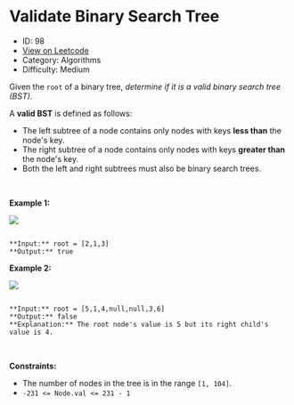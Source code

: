 # Validate Binary Search Tree
* ID: 98
* [View on Leetcode](https://leetcode.com/problems/validate-binary-search-tree)
* Category: Algorithms
* Difficulty: Medium

Given the `root` of a binary tree, *determine if it is a valid binary search tree (BST)*.


A **valid BST** is defined as follows:


* The left subtree of a node contains only nodes with keys **less than** the node's key.
* The right subtree of a node contains only nodes with keys **greater than** the node's key.
* Both the left and right subtrees must also be binary search trees.


 


**Example 1:**


![](https://assets.leetcode.com/uploads/2020/12/01/tree1.jpg)

```

**Input:** root = [2,1,3]
**Output:** true

```

**Example 2:**


![](https://assets.leetcode.com/uploads/2020/12/01/tree2.jpg)

```

**Input:** root = [5,1,4,null,null,3,6]
**Output:** false
**Explanation:** The root node's value is 5 but its right child's value is 4.

```

 


**Constraints:**


* The number of nodes in the tree is in the range `[1, 104]`.
* `-231 <= Node.val <= 231 - 1`


